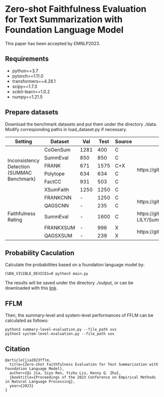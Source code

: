 # Zero-shot Faithfulness Evaluation for Text Summarization with Foundation Language Model

This paper has been accepted by EMNLP2023.

## Requirements

* python==3.7
* pytorch==1.11.0
* transformers==4.28.1
* scipy==1.7.3
* scikit-learn==1.0.2
* numpy==1.21.5

## Prepare datasets

Download the benchmark datasets and put them under the directory ./data. 
Modify corresponding paths in load_dataset.py if necessary.

<table>
<thead>
  <tr>
    <th>Setting</th>
    <th>Dataset</th>
    <th>Val</th>
    <th>Test</th>
    <th>Source</th>
    <th>Link</th>
  </tr>
</thead>
<tbody>
  <tr>
    <td rowspan="6">Inconsistency Detection<br>(SUMMAC Benchmark)</td>
    <td>CoGenSum</td>
    <td>1281</td>
    <td>400</td>
    <td>C</td>
    <td rowspan="6">https://github.com/tingofurro/summac</td>
  </tr>
  <tr>
    <td>SummEval</td>
    <td>850</td>
    <td>850</td>
    <td>C</td>
  </tr>
  <tr>
    <td>FRANK</td>
    <td>671</td>
    <td>1575</td>
    <td>C+X</td>
  </tr>
  <tr>
    <td>Polytope</td>
    <td>634</td>
    <td>634</td>
    <td>C</td>
  </tr>
  <tr>
    <td>FactCC</td>
    <td>931</td>
    <td>503</td>
    <td>C</td>
  </tr>
  <tr>
    <td>XSumFaith</td>
    <td>1250</td>
    <td>1250</td>
    <td>C</td>
  </tr>
  <tr>
    <td rowspan="5">Faithfulness Rating</td>
    <td>FRANKCNN</td>
    <td>-</td>
    <td>1250</td>
    <td>C</td>
    <td rowspan="2">https://github.com/NJUNLP/CoP</td>
  </tr>
  <tr>
    <td>QAGSCNN</td>
    <td>-</td>
    <td>235</td>
    <td>C</td>
  </tr>
  <tr>
    <td>SummEval</td>
    <td>-</td>
    <td>1600</td>
    <td>C</td>
    <td>https://github.com/Yale-LILY/SummEval</td>
  </tr>
  <tr>
    <td>FRANKXSUM</td>
    <td>-</td>
    <td>996</td>
    <td>X</td>
    <td rowspan="2">https://github.com/NJUNLP/CoP</td>
  </tr>
  <tr>
    <td>QAGSXSUM</td>
    <td>-</td>
    <td>239</td>
    <td>X</td>
  </tr>
</tbody>
</table>

## Probability Caculation

Calculate the probabilities based on a foundation language model by:

```shell
CUDA_VISIBLE_DEVICES=0 python3 main.py
```

The results will be saved under the directory ./output, or can be downloaded with this [link](https://drive.google.com/drive/folders/1IhhmzXdjgndHTbKEweeaiN0VDcHRhMhE?usp=share_link).

## FFLM

Then, the summary-level and system-level performances of FFLM can be calculated as follows:

```shell
python3 summary-level-evaluation.py --file_path xxx
python3 system-level-evaluation.py --file_path xxx
```


## Citation

```
@article{jia2023fflm,
  title={Zero-shot Faithfulness Evaluation for Text Summarization with Foundation Language Model},
  author={Qi Jia, Siyu Ren, Yizhu Liu, Kenny Q. Zhu},
  jbooktitle={Proceedings of the 2023 Conference on Empirical Methods in Natural Language Processing},
  year={2023}
}
```